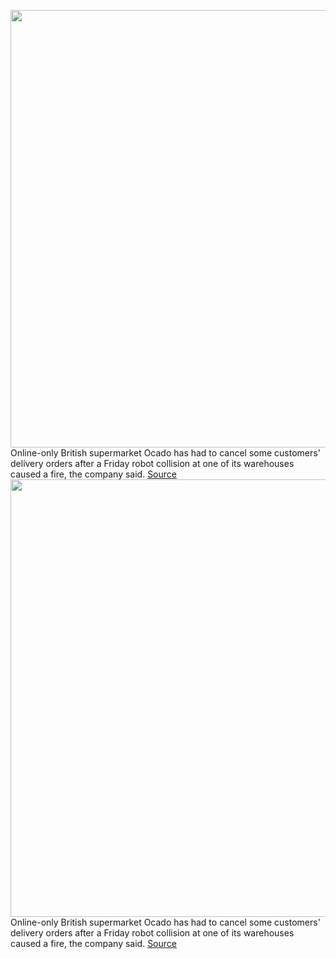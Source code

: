 <img src='https://cdn.vox-cdn.com/thumbor/NrnFLzEse0qakKxkQuxHMUt3BlA=/0x0:2040x1360/1200x800/filters:focal(857x517:1183x843)/cdn.vox-cdn.com/uploads/chorus_image/image/69597621/jvincent_180501_2547_0012.0.jpg' width='700px' /><br/>
Online-only British supermarket Ocado has had to cancel some customers' delivery orders after a Friday robot collision at one of its warehouses caused a fire, the company said.
<a href='https://www.theverge.com/2021/7/18/22582454/robot-collision-ocado-warehouse-england-fire-delayed-orders'> Source <a/><img src='https://cdn.vox-cdn.com/thumbor/NrnFLzEse0qakKxkQuxHMUt3BlA=/0x0:2040x1360/1200x800/filters:focal(857x517:1183x843)/cdn.vox-cdn.com/uploads/chorus_image/image/69597621/jvincent_180501_2547_0012.0.jpg' width='700px' /><br/>
Online-only British supermarket Ocado has had to cancel some customers' delivery orders after a Friday robot collision at one of its warehouses caused a fire, the company said.
<a href='https://www.theverge.com/2021/7/18/22582454/robot-collision-ocado-warehouse-england-fire-delayed-orders'> Source <a/>